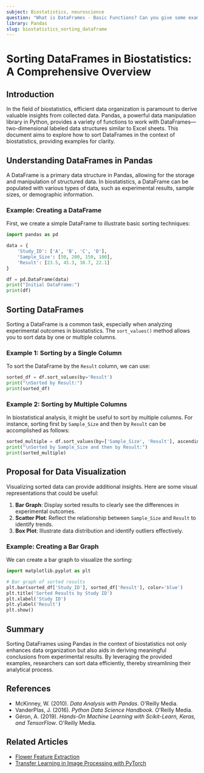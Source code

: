 ```yaml
--- 
subject: Biostatistics, neuroscience  
question: "What is DataFrames - Basic Functions? Can you give some examples?"  
library: Pandas  
slug: biostatistics_sorting_dataframe  
--- 
```

# Sorting DataFrames in Biostatistics: A Comprehensive Overview 
## Introduction
In the field of biostatistics, efficient data organization is paramount to derive valuable insights from collected data. Pandas, a powerful data manipulation library in Python, provides a variety of functions to work with DataFrames—two-dimensional labeled data structures similar to Excel sheets. This document aims to explore how to sort DataFrames in the context of biostatistics, providing examples for clarity.

## Understanding DataFrames in Pandas
A DataFrame is a primary data structure in Pandas, allowing for the storage and manipulation of structured data. In biostatistics, a DataFrame can be populated with various types of data, such as experimental results, sample sizes, or demographic information.

### Example: Creating a DataFrame
First, we create a simple DataFrame to illustrate basic sorting techniques:

```python
import pandas as pd

data = {
    'Study_ID': ['A', 'B', 'C', 'D'],
    'Sample_Size': [50, 200, 150, 100],
    'Result': [23.5, 45.3, 30.7, 22.1]
}

df = pd.DataFrame(data)
print("Initial DataFrame:")
print(df)
```

## Sorting DataFrames
Sorting a DataFrame is a common task, especially when analyzing experimental outcomes in biostatistics. The `sort_values()` method allows you to sort data by one or multiple columns.

### Example 1: Sorting by a Single Column
To sort the DataFrame by the `Result` column, we can use:

```python
sorted_df = df.sort_values(by='Result')
print("\nSorted by Result:")
print(sorted_df)
```

### Example 2: Sorting by Multiple Columns
In biostatistical analysis, it might be useful to sort by multiple columns. For instance, sorting first by `Sample_Size` and then by `Result` can be accomplished as follows:

```python
sorted_multiple = df.sort_values(by=['Sample_Size', 'Result'], ascending=[True, False])
print("\nSorted by Sample_Size and then by Result:")
print(sorted_multiple)
```

## Proposal for Data Visualization
Visualizing sorted data can provide additional insights. Here are some visual representations that could be useful:

1. **Bar Graph**: Display sorted results to clearly see the differences in experimental outcomes.
2. **Scatter Plot**: Reflect the relationship between `Sample_Size` and `Result` to identify trends.
3. **Box Plot**: Illustrate data distribution and identify outliers effectively.

### Example: Creating a Bar Graph
We can create a bar graph to visualize the sorting:

```python
import matplotlib.pyplot as plt

# Bar graph of sorted results
plt.bar(sorted_df['Study_ID'], sorted_df['Result'], color='blue')
plt.title('Sorted Results by Study ID')
plt.xlabel('Study ID')
plt.ylabel('Result')
plt.show()
```

## Summary
Sorting DataFrames using Pandas in the context of biostatistics not only enhances data organization but also aids in deriving meaningful conclusions from experimental results. By leveraging the provided examples, researchers can sort data efficiently, thereby streamlining their analytical process.

## References
- McKinney, W. (2010). *Data Analysis with Pandas*. O'Reilly Media.
- VanderPlas, J. (2016). *Python Data Science Handbook*. O'Reilly Media.
- Géron, A. (2019). *Hands-On Machine Learning with Scikit-Learn, Keras, and TensorFlow*. O'Reilly Media.

## Related Articles
- [Flower Feature Extraction](http://localhost:8055/docs/flower_feature_extraction.md)
- [Transfer Learning in Image Processing with PyTorch](http://localhost:8055/docs/transfer_learning_in_image_processing_with_pytorch.md)
